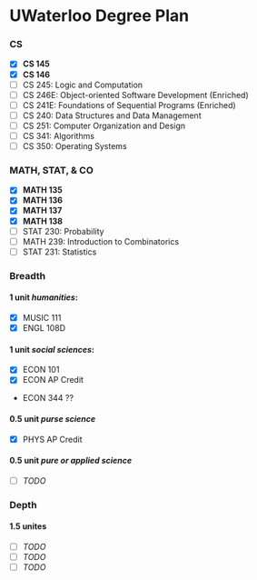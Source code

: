 # UWaterloo Degree Plan

### CS
- [x] **CS 145**
- [x] **CS 146**
- [ ] CS 245: Logic and Computation
- [ ] CS 246E: Object-oriented Software Development (Enriched)
- [ ] CS 241E: Foundations of Sequential Programs (Enriched)
- [ ] CS 240: Data Structures and Data Management
- [ ] CS 251: Computer Organization and Design
- [ ] CS 341: Algorithms
- [ ] CS 350: Operating Systems

### MATH, STAT, & CO
- [x] **MATH 135**
- [x] **MATH 136**
- [x] **MATH 137**
- [x] **MATH 138**
- [ ] STAT 230: Probability
- [ ] MATH 239: Introduction to Combinatorics
- [ ] STAT 231: Statistics

### Breadth

#### 1 unit _humanities_:
- [x] MUSIC 111
- [x] ENGL 108D

#### 1 unit _social sciences_:
- [x] ECON 101
- [x] ECON AP Credit
 + ECON 344 ??

#### 0.5 unit _purse science_
- [x] PHYS AP Credit

#### 0.5 unit _pure or applied science_
- [ ] _TODO_

### Depth
#### 1.5 unites
- [ ] _TODO_
- [ ] _TODO_
- [ ] _TODO_
